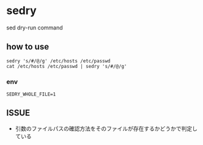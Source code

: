 # sedry

sed dry-run command

## how to use
```
sedry 's/#/@/g' /etc/hosts /etc/passwd
cat /etc/hosts /etc/passwd | sedry 's/#/@/g'
```
### env
```
SEDRY_WHOLE_FILE=1
```


## ISSUE
* 引数のファイルパスの確認方法をそのファイルが存在するかどうかで判定している

